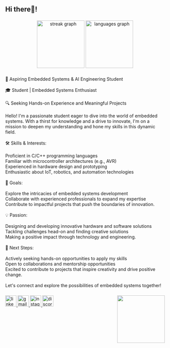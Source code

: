 <h2 align="left">Hi there👋!</h2>

###

<div align="center">
  <img src="https://streak-stats.demolab.com?user=Elganiny&locale=en&mode=daily&theme=dracula&hide_border=false&border_radius=5" height="150" alt="streak graph"  />
  <img src="https://github-readme-stats.vercel.app/api/top-langs?username=Elganiny&locale=en&hide_title=false&layout=normal&card_width=320&langs_count=5&theme=dracula&hide_border=false" height="150" alt="languages graph"  />
</div>

###

<p align="left">🚀 Aspiring Embedded Systems & AI Engineering Student <br><br>🎓 Student | Embedded Systems Enthusiast<br><br>🔍 Seeking Hands-on Experience and Meaningful Projects<br><br>Hello! I'm a passionate student eager to dive into the world of embedded systems. With a thirst for knowledge and a drive to innovate, I'm on a mission to deepen my understanding and hone my skills in this dynamic field.<br><br>🛠️ Skills & Interests:<br><br>Proficient in C/C++ programming languages<br>Familiar with microcontroller architectures (e.g., AVR)<br>Experienced in hardware design and prototyping<br>Enthusiastic about IoT, robotics, and automation technologies<br><br>🔭 Goals:<br><br>Explore the intricacies of embedded systems development<br>Collaborate with experienced professionals to expand my expertise<br>Contribute to impactful projects that push the boundaries of innovation.<br><br>💡 Passion:<br><br>Designing and developing innovative hardware and software solutions<br>Tackling challenges head-on and finding creative solutions<br>Making a positive impact through technology and engineering.<br><br>🌱 Next Steps:<br><br>Actively seeking hands-on opportunities to apply my skills<br>Open to collaborations and mentorship opportunities<br>Excited to contribute to projects that inspire creativity and drive positive change.<br><br>Let's connect and explore the possibilities of embedded systems together!</p>

###

<img align="right" height="150" src="https://media1.tenor.com/m/eNu5KK9s1RAAAAAC/cat-work.gif"  />

###

<div align="left">
  <a href="https://www.linkedin.com/in/mohammed-elganainy-a13b6b1a1" target="_blank">
    <img src="https://img.shields.io/static/v1?message=LinkedIn&logo=linkedin&label=&color=0077B5&logoColor=white&labelColor=&style=for-the-badge" height="35" alt="linkedin logo"  />
  </a>
  <a href="melganiny217@gmail.com" target="_blank">
    <img src="https://img.shields.io/static/v1?message=Gmail&logo=gmail&label=&color=D14836&logoColor=white&labelColor=&style=for-the-badge" height="35" alt="gmail logo"  />
  </a>
  <a href="https://www.instagram.com/mohammed_elganiny216/" target="_blank">
    <img src="https://img.shields.io/static/v1?message=Instagram&logo=instagram&label=&color=E4405F&logoColor=white&labelColor=&style=for-the-badge" height="35" alt="instagram logo"  />
  </a>
  <img src="https://img.shields.io/static/v1?message=Discord&logo=discord&label=&color=7289DA&logoColor=white&labelColor=&style=for-the-badge" height="35" alt="discord logo"  />
</div>

###
